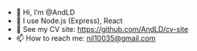 - 👋 Hi, I’m @AndLD
- 👀 I use Node.js (Express), React
- 🌱 See my CV site: https://github.com/AndLD/cv-site
- 📫 How to reach me: nil10035@gmail.com
